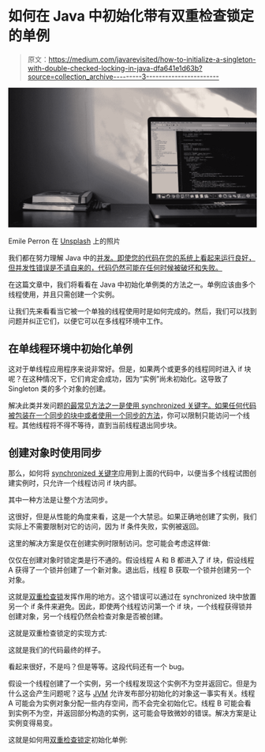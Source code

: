 # 如何在 Java 中初始化带有双重检查锁定的单例

> 原文：<https://medium.com/javarevisited/how-to-initialize-a-singleton-with-double-checked-locking-in-java-dfa641e1d63b?source=collection_archive---------3----------------------->

![](img/099dcf0774d650d40fbc2e159e3c966a.png)

Emile Perron 在 [Unsplash](https://unsplash.com?utm_source=medium&utm_medium=referral) 上的照片

我们都在努力理解 Java 中的[并发。即使您的代码在您的系统上看起来运行良好，但并发性错误是不请自来的，代码仍然可能在任何时候被破坏和失败。](/javarevisited/8-best-multithreading-and-concurrency-courses-for-experienced-java-developers-8acfd3b25094)

在这篇文章中，我们将看看在 Java 中初始化单例类的方法之一。单例应该由多个线程使用，并且只需创建一个实例。

让我们先来看看当它被一个单独的线程使用时是如何完成的。然后，我们可以找到问题并纠正它们，以便它可以在多线程环境中工作。

## 在单线程环境中初始化单例

这对于单线程应用程序来说非常好。但是，如果两个或更多的线程同时进入 if 块呢？在这种情况下，它们肯定会成功，因为“实例”尚未初始化。这导致了 Singleton 类的多个对象的创建。

解决此类并发问题[的最常见方法之一是使用 synchronized 关键字。如果任何代码被包装在一个同步的块中或者使用一个](https://www.java67.com/2012/12/producer-consumer-problem-with-wait-and-notify-example.html)[同步的方法](https://www.java67.com/2013/01/difference-between-synchronized-block-vs-method-java-example.html)，你可以限制只能访问一个线程。其他线程将不得不等待，直到当前线程退出同步块。

## 创建对象时使用同步

那么，如何将 [synchronized 关键字](https://javarevisited.blogspot.com/2020/04/difference-between-atomic-volatile-and-synchronized-in-java-multi-threading.html)应用到上面的代码中，以便当多个线程试图创建实例时，只允许一个线程访问 if 块内部。

其中一种方法是让整个方法同步。

这很好，但是从性能的角度来看，这是一个大禁忌。如果正确地创建了实例，我们实际上不需要限制对它的访问，因为 If 条件失败，实例被返回。

这里的解决方案是仅在创建实例时限制访问。您可能会考虑这样做:

仅仅在创建对象时锁定类是行不通的。假设线程 A 和 B 都进入了 if 块，假设线程 A 获得了一个锁并创建了一个新对象。退出后，线程 B 获取一个锁并创建另一个对象。

这就是[双重检查锁](https://javarevisited.blogspot.com/2014/05/double-checked-locking-on-singleton-in-java.html#axzz6j8KhisSX)发挥作用的地方。这个错误可以通过在 synchronized 块中放置另一个 if 条件来避免。因此，即使两个线程访问第一个 if 块，一个线程获得锁并创建对象，另一个线程仍然会检查对象是否被创建。

这就是双重检查锁定的实现方式:

这就是我们的代码最终的样子。

看起来很好，不是吗？但是等等。这段代码还有一个 bug。

假设一个线程创建了一个实例，另一个线程发现这个实例不为空并返回它。但是为什么这会产生问题呢？这与 [JVM](/javarevisited/7-best-courses-to-learn-jvm-garbage-collection-and-performance-tuning-for-experienced-java-331705180686?source=---------8------------------) 允许发布部分初始化的对象这一事实有关。线程 A 可能会为实例对象分配一些内存空间，而不会完全初始化它。线程 B 可能会看到实例不为空，并返回部分构造的实例，这可能会导致微妙的错误。解决方案是让实例变得易变。

这就是如何用[双重检查锁定](https://www.java67.com/2015/09/thread-safe-singleton-in-java-using-double-checked-locking-pattern.html)初始化单例: